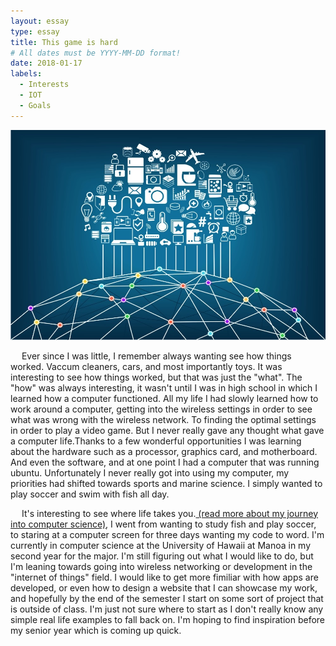 ```yaml
---
layout: essay
type: essay
title: This game is hard
# All dates must be YYYY-MM-DD format!
date: 2018-01-17
labels:
  - Interests
  - IOT
  - Goals
---
```


<img class="ui centered small image" src="../images/iot.jpg">

<p>
 &emsp;
  Ever since I was little, I remember always wanting see how things worked. Vaccum cleaners, cars, and most importantly toys. It was interesting to see how things worked, but that was just the "what". The "how" was always interesting, it wasn't until I was in high school in which I learned how a computer functioned. All my life I had slowly learned how to work around a computer, getting into the wireless settings in order to see what was wrong with the wireless network. To finding the optimal settings in order to play a video game. But I never really gave any thought what gave a computer life.Thanks to a few wonderful opportunities I was learning about the hardware such as a processor, graphics card, and motherboard. And even the software, and at one point I had a computer that was running ubuntu. Unfortunately I never really got into using my computer, my priorities had shifted towards sports and marine science. I simply wanted to play soccer and swim with fish all day.
  </p>
  <p>
  &emsp;
    It's interesting to see where life takes you.<a href="https://htobin.github.io/essays/I-have-no-idea-what-I'm-doing.html"> (read more about my journey into computer science)</a>, I went from wanting to study fish and play soccer, to staring at a computer screen for three days wanting my code to word. I'm currently in computer science at the University of Hawaii at Manoa in my second year for the major. I'm still figuring out what I would like to do, but I'm leaning towards going into wireless networking or development in the "internet of things" field. I would like to get more fimiliar with how apps are developed, or even how to design a website that I can showcase my work, and hopefully by the end of the semester I start on some sort of project that is outside of class. I'm just not sure where to start as I don't really know any simple real life examples to fall back on. I'm hoping to find inspiration before my senior year which is coming up quick. 
 </p> 
